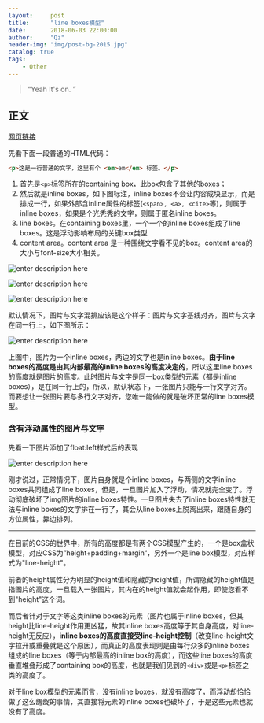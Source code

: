 ```yaml
---
layout:     post
title:      "line boxes模型"
date:       2018-06-03 22:00:00
author:     "Qz"
header-img: "img/post-bg-2015.jpg"
catalog: true
tags:
    - Other
---
```


> “Yeah It's on. ”


## 正文
[网页链接](http://www.zhangxinxu.com/wordpress/2010/01/css-float%e6%b5%ae%e5%8a%a8%e7%9a%84%e6%b7%b1%e5%85%a5%e7%a0%94%e7%a9%b6%e3%80%81%e8%af%a6%e8%a7%a3%e5%8f%8a%e6%8b%93%e5%b1%95%e4%b8%80/)

先看下面一段普通的HTML代码：
```html
<p>这是一行普通的文字，这里有个 <em>em</em> 标签。</p>
```

1. 首先是`<p>`标签所在的containing box，此box包含了其他的boxes； 
2. 然后就是inline boxes，如下图标注，inline boxes不会让内容成块显示，而是排成一行，如果外部含inline属性的标签(`<span>, <a>, <cite>`等)，则属于inline boxes，如果是个光秃秃的文字，则属于匿名inline boxes。 
3. line boxes。在containing boxes里，一个一个的inline boxes组成了line boxes。这是浮动影响布局的关键box类型
4. content area。content area 是一种围绕文字看不见的box。content area的大小与font-size大小相关。 

![enter description here][1]


![enter description here][2]



![enter description here][3]




默认情况下，图片与文字混排应该是这个样子：图片与文字基线对齐，图片与文字在同一行上，如下图所示：

![enter description here][4]




上图中，图片为一个inline boxes，两边的文字也是inline boxes。**由于line boxes的高度是由其内部最高的inline boxes的高度决定的**，所以这里line boxes的高度就是图片的高度。此时图片与文字是同一box类型的元素（都是inline boxes），是在同一行上的，所以，默认状态下，一张图片只能与一行文字对齐。而要想让一张图片要与多行文字对齐，您唯一能做的就是破坏正常的line boxes模型。



### 含有浮动属性的图片与文字
先看一下图片添加了float:left样式后的表现


![enter description here][5]


刚才说过，正常情况下，图片自身就是个inline boxes，与两侧的文字inline boxes共同组成了line boxes，但是，一旦图片加入了浮动，情况就完全变了。浮动彻底破坏了img图片的inline boxes特性。一旦图片失去了inline boxes特性就无法与inline boxes的文字排在一行了，其会从line boxes上脱离出来，跟随自身的方位属性，靠边排列。


----------


在目前的CSS的世界中，所有的高度都是有两个CSS模型产生的，一个是box盒状模型，对应CSS为”height+padding+margin“，另外一个是line box模型，对应样式为"line-height"。


前者的height属性分为明显的height值和隐藏的height值，所谓隐藏的height值是指图片的高度，一旦载入一张图片，其内在的height值就会起作用，即使您看不到"height"这个词。

而后者针对于文字等这类inline boxes的元素（图片也属于inline boxes，但其height比line-height作用更凶猛，故其inline boxes高度等于其自身高度，对line-height无反应），**inline boxes的高度直接受line-height控制**（改变line-height文字拉开或重叠就是这个原因），而真正的高度表现则是由每行众多的inline boxes组成的line boxes（等于内部最高的inline box的高度），而这些line boxes的高度垂直堆叠形成了containing box的高度，也就是我们见到的`<div>`或是`<p>`标签之类的高度了。




对于line box模型的元素而言，没有inline boxes，就没有高度了，而浮动却恰恰做了这么龌龊的事情，其直接将元素的inline boxes也破坏了，于是这些元素也就没有了高度。 







  [1]: http://image.zhangxinxu.com/image/blog/201001/2010-01-20_220341.png
  [2]: http://image.zhangxinxu.com/image/blog/201001/2010-01-20_221641.png
  [3]: http://image.zhangxinxu.com/image/blog/201001/2010-01-20_223108.png
  [4]: http://image.zhangxinxu.com/image/blog/201001/2010-01-20_230801.png
  [5]: http://image.zhangxinxu.com/image/blog/201001/2010-01-20_234149.png